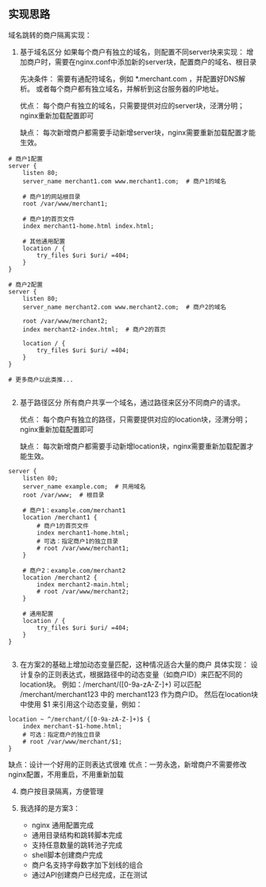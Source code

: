 

## 实现思路

域名跳转的商户隔离实现：

1. 基于域名区分
   如果每个商户有独立的域名，则配置不同server块来实现：
   增加商户时，需要在nginx.conf中添加新的server块，配置商户的域名、根目录

   先决条件：
   需要有通配符域名，例如 *.merchant.com ，并配置好DNS解析。
   或者每个商户都有独立域名，并解析到这台服务器的IP地址。

   优点：
   每个商户有独立的域名，只需要提供对应的server块，泾渭分明；nginx重新加载配置即可

   缺点：
   每次新增商户都需要手动新增server块，nginx需要重新加载配置才能生效。

```
# 商户1配置
server {
    listen 80;
    server_name merchant1.com www.merchant1.com;  # 商户1的域名

    # 商户1的网站根目录
    root /var/www/merchant1;
    
    # 商户1的首页文件
    index merchant1-home.html index.html;
    
    # 其他通用配置
    location / {
        try_files $uri $uri/ =404;
    }
}

# 商户2配置
server {
    listen 80;
    server_name merchant2.com www.merchant2.com;  # 商户2的域名

    root /var/www/merchant2;
    index merchant2-index.html;  # 商户2的首页
    
    location / {
        try_files $uri $uri/ =404;
    }
}

# 更多商户以此类推...
    
```

2.  基于路径区分
    所有商户共享一个域名，通过路径来区分不同商户的请求。

    优点：
    每个商户有独立的路径，只需要提供对应的location块，泾渭分明；nginx重新加载配置即可

    缺点：
    每次新增商户都需要手动新增location块，nginx需要重新加载配置才能生效。

```
server {
    listen 80;
    server_name example.com;  # 共用域名
    root /var/www;  # 根目录

    # 商户1：example.com/merchant1
    location /merchant1 {
        # 商户1的首页文件
        index merchant1-home.html;
        # 可选：指定商户1的独立目录
        # root /var/www/merchant1;
    }

    # 商户2：example.com/merchant2
    location /merchant2 {
        index merchant2-main.html;
        # root /var/www/merchant2;
    }

    # 通用配置
    location / {
        try_files $uri $uri/ =404;
    }
}
     
```

3. 在方案2的基础上增加动态变量匹配，这种情况适合大量的商户
   具体实现：
   设计复杂的正则表达式，根据路径中的动态变量（如商户ID）来匹配不同的location块。
   例如：/merchant/([0-9a-zA-Z-]+) 可以匹配 /merchant/merchant123 中的 merchant123 作为商户ID。
   然后在location块中使用 $1 来引用这个动态变量，例如：


```
location ~ ^/merchant/([0-9a-zA-Z-]+)$ {
    index merchant-$1-home.html;
    # 可选：指定商户的独立目录
    # root /var/www/merchant/$1;
}
```

缺点：设计一个好用的正则表达式很难
优点：一劳永逸，新增商户不需要修改nginx配置，不用重启，不用重新加载

4. 商户按目录隔离，方便管理

5. 我选择的是方案3：
    - nginx 通用配置完成
    - 通用目录结构和跳转脚本完成
    - 支持任意数量的跳转池子完成
    - shell脚本创建商户完成
    - 商户名支持字母数字加下划线的组合
    - 通过API创建商户已经完成，正在测试
 